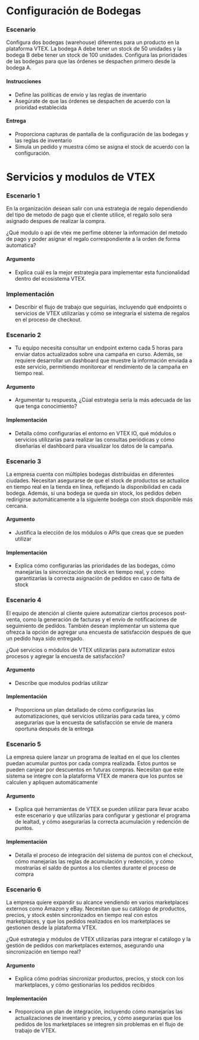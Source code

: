 # Configuración de Bodegas

### Escenario

Configura dos bodegas (warehouse) diferentes para un producto en la plataforma VTEX. La bodega A debe tener un stock de 50 unidades y la bodega B debe tener un stock de 100 unidades. Configura las prioridades de las bodegas para que las órdenes se despachen primero desde la bodega A.

#### Instrucciones
* Define las políticas de envío y las reglas de inventario
* Asegúrate de que las órdenes se despachen de acuerdo con la prioridad establecida

#### Entrega
* Proporciona capturas de pantalla de la configuración de las bodegas y las reglas de inventario
* Simula un pedido y muestra cómo se asigna el stock de acuerdo con la configuración.



# Servicios y modulos de VTEX

### Escenario 1

En la organización desean salir con una estrategia de regalo dependiendo del tipo de metodo de pago que el cliente utilice, el regalo solo sera asignado despues de realizar la compra.

¿Qué modulo o api de vtex me perfime obtener la información del metodo de pago y poder asignar el regalo correspondiente a la orden de forma automatica?

#### Argumento
* Explica cuál es la mejor estrategia para implementar esta funcionalidad dentro del ecosistema VTEX.

### Implementación
* Describir el flujo de trabajo que seguirías, incluyendo qué endpoints o servicios de VTEX utilizarías y cómo se integraría el sistema de regalos en el proceso de checkout.


### Escenario 2
* Tu equipo necesita consultar un endpoint externo cada 5 horas para enviar datos actualizados sobre una campaña en curso. Además, se requiere desarrollar un dashboard que muestre la información enviada a este servicio, permitiendo monitorear el rendimiento de la campaña en tiempo real.

#### Argumento
* Argumentar tu respuesta, ¿Cúal estrategia seria la más adecuada de las que tenga conocimiento?

#### Implementación
* Detalla cómo configurarías el entorno en VTEX IO, qué módulos o servicios utilizarías para realizar las consultas periódicas y cómo diseñarías el dashboard para visualizar los datos de la campaña.

### Escenario 3

La empresa cuenta con múltiples bodegas distribuidas en diferentes ciudades. Necesitan asegurarse de que el stock de productos se actualice en tiempo real en la tienda en línea, reflejando la disponibilidad en cada bodega. Además, si una bodega se queda sin stock, los pedidos deben redirigirse automáticamente a la siguiente bodega con stock disponible más cercana.

#### Argumento
* Justifica la elección de los módulos o APIs que creas que se pueden utilizar

#### Implementación
* Explica cómo configurarías las prioridades de las bodegas, cómo manejarías la sincronización de stock en tiempo real, y cómo garantizarías la correcta asignación de pedidos en caso de falta de stock

### Escenario 4

El equipo de atención al cliente quiere automatizar ciertos procesos post-venta, como la generación de facturas y el envío de notificaciones de seguimiento de pedidos. También desean implementar un sistema que ofrezca la opción de agregar una encuesta de satisfacción después de que un pedido haya sido entregado.

¿Qué servicios o módulos de VTEX utilizarías para automatizar estos procesos y agregar la encuesta de satisfacción?

#### Argumento
* Describe que modulos podrías utilizar

#### Implementación
* Proporciona un plan detallado de cómo configurarías las automatizaciones, qué servicios utilizarías para cada tarea, y cómo asegurarías que la encuesta de satisfacción se envíe de manera oportuna después de la entrega

### Escenario 5
La empresa quiere lanzar un programa de lealtad en el que los clientes puedan acumular puntos por cada compra realizada. Estos puntos se pueden canjear por descuentos en futuras compras. Necesitan que este sistema se integre con la plataforma VTEX de manera que los puntos se calculen y apliquen automáticamente

#### Argumento
* Explica qué herramientas de VTEX se pueden utilizar para llevar acabo este escenario y que utilizarías para configurar y gestionar el programa de lealtad, y cómo asegurarías la correcta acumulación y redención de puntos.

#### Implementación
* Detalla el proceso de integración del sistema de puntos con el checkout, cómo manejarías las reglas de acumulación y redención, y cómo mostrarías el saldo de puntos a los clientes durante el proceso de compra


### Escenario 6

La empresa quiere expandir su alcance vendiendo en varios marketplaces externos como Amazon y eBay. Necesitan que su catálogo de productos, precios, y stock estén sincronizados en tiempo real con estos marketplaces, y que los pedidos realizados en los marketplaces se gestionen desde la plataforma VTEX.

¿Qué estrategia y módulos de VTEX utilizarías para integrar el catálogo y la gestión de pedidos con marketplaces externos, asegurando una sincronización en tiempo real?

#### Argumento
* Explica cómo podrías sincronizar productos, precios, y stock con los marketplaces, y cómo gestionarías los pedidos recibidos

#### Implementación
* Proporciona un plan de integración, incluyendo cómo manejarías las actualizaciones de inventario y precios, y cómo asegurarías que los pedidos de los marketplaces se integren sin problemas en el flujo de trabajo de VTEX.
